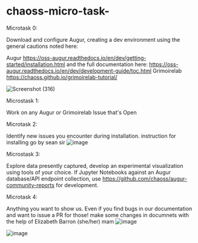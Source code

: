 # chaoss-micro-task-
Microtask 0:

Download and configure Augur, creating a dev environment using the general cautions noted here:

Augur
https://oss-augur.readthedocs.io/en/dev/getting-started/installation.html and the full documentation here:
https://oss-augur.readthedocs.io/en/dev/development-guide/toc.html
Grimoirelab
https://chaoss.github.io/grimoirelab-tutorial/

![Screenshot (316)](https://user-images.githubusercontent.com/91860781/160269118-4c3a6229-0f35-4212-9c6e-95d15e1ddca3.png)

Microstask 1:

Work on any Augur or Grimoirelab Issue that's Open


Microtask 2:

Identify new issues you encounter during installation.
instruction for installing go by sean sir
![image](https://user-images.githubusercontent.com/91860781/160269427-bf05cfa5-bac1-45c9-b6c6-66743f9432c0.png)


Microstask 3:

Explore data presently captured, develop an experimental visualization using tools of your choice. If Jupyter Notebooks against an Augur database/API endpoint collection, use https://github.com/chaoss/augur-community-reports for development.


Microtask 4:

Anything you want to show us. Even if you find bugs in our documentation and want to issue a PR for those!
make some changes in documnets with the help of Elizabeth Barron (she/her) mam 
![image](https://user-images.githubusercontent.com/91860781/160269476-e926a6b5-2a6b-49fc-aa87-49c3944b70de.png)

![image](https://user-images.githubusercontent.com/91860781/160272634-69b319a0-f38b-41ab-bf3f-25af8eeb117e.png)


